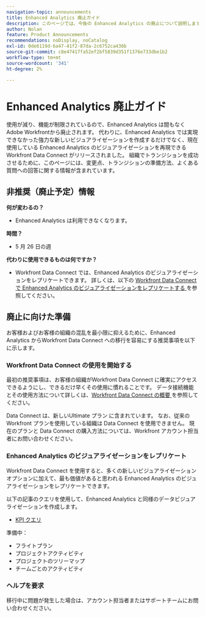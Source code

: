 ```yaml
---
navigation-topic: announcements
title: Enhanced Analytics 廃止ガイド
description: このページでは、今後の Enhanced Analytics の廃止について説明します。
author: Nolan
feature: Product Announcements
recommendations: noDisplay, noCatalog
exl-id: 0de6119d-6a47-41f2-87da-2c6752ca436b
source-git-commit: c8e47417fa52ef2bf5839d351f1376e733dbe1b2
workflow-type: tm+mt
source-wordcount: '341'
ht-degree: 2%

---
```


# Enhanced Analytics 廃止ガイド

使用が減り、機能が制限されているので、Enhanced Analytics は間もなくAdobe Workfrontから廃止されます。 代わりに、Enhanced Analytics では実現できなかった強力な新しいビジュアライゼーションを作成するだけでなく、現在使用している Enhanced Analytics のビジュアライゼーションを再現できるWorkfront Data Connect がリリースされました。 組織でトランジションを成功させるために、このページには、変更点、トランジションの準備方法、よくある質問への回答に関する情報が含まれています。

## 非推奨（廃止予定）情報

**何が変わるの？**

* Enhanced Analytics は利用できなくなります。

**時間？**

* 5 月 26 日の週

**代わりに使用できるものは何ですか？**

* Workfront Data Connect では、Enhanced Analytics のビジュアライゼーションをレプリケートできます。 詳しくは、以下の [Workfront Data Connect で Enhanced Analytics のビジュアライゼーションをレプリケートする ](#replicate-enhanced-analytics-visualizations-in-workfront-data-connect) を参照してください。

## 廃止に向けた準備

お客様およびお客様の組織の混乱を最小限に抑えるために、Enhanced Analytics からWorkfront Data Connect への移行を容易にする推奨事項を以下に示します。

### Workfront Data Connect の使用を開始する

最初の推奨事項は、お客様の組織がWorkfront Data Connect に確実にアクセスできるようにし、できるだけ早くその使用に慣れることです。 データ接続機能とその使用方法について詳しくは、[Workfront Data Connect の概要 ](/help/quicksilver/reports-and-dashboards/data-lake/data-lake-overview.md) を参照してください。

Data Connect は、新しいUltimate プラン <!--, and can be purchased as an add-on to the new Select and Prime plans--> に含まれています。 なお、従来のWorkfront プランを使用している組織は Data Connect を使用できません。 現在のプランと Data Connect の購入方法については、Workfront アカウント担当者にお問い合わせください。

### Enhanced Analytics のビジュアライゼーションをレプリケート

Workfront Data Connect を使用すると、多くの新しいビジュアライゼーションオプションに加えて、最も価値があると思われる Enhanced Analytics のビジュアライゼーションをレプリケートできます。

以下の記事のクエリを使用して、Enhanced Analytics と同様のデータビジュアライゼーションを作成します。


* [KPI クエリ](/help/quicksilver/reports-and-dashboards/data-lake/enhanced-analytics-queries/kpi-queries.md)

準備中：

* フライトプラン
* プロジェクトアクティビティ
* プロジェクトのツリーマップ
* チームごとのアクティビティ
<!--
* [Flight plan queries](/help/quicksilver/reports-and-dashboards/data-lake/enhanced-analytics-queries/flight-plan-queries.md)
* [Project activities queries](/help/quicksilver/reports-and-dashboards/data-lake/enhanced-analytics-queries/project-activity-queries.md)
* [Project treemap queries](/help/quicksilver/reports-and-dashboards/data-lake/enhanced-analytics-queries/project-tree-map-queries.md) 
* [Activity by team queries](/help/quicksilver/reports-and-dashboards/data-lake/enhanced-analytics-queries/team-queries.md)
-->

### ヘルプを要求

移行中に問題が発生した場合は、アカウント担当者またはサポートチームにお問い合わせください。

<!--
## FAQ

+++ Will I be able to continue using Enhanced Analytics after the deprecation?

No, it will be completely removed from the application.
+++

+++ What do I do if my organization is on a legacy Workfront plan but I want to use Data Connect?

Contact your account representative about moving to one of the new Workfront plans.
+++
-->
